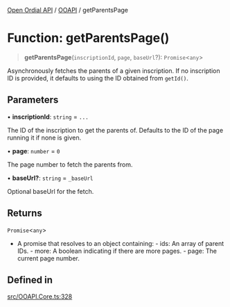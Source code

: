 [Open Ordial API](../../README.md) / [OOAPI](../README.md) / getParentsPage

# Function: getParentsPage()

> **getParentsPage**(`inscriptionId`, `page`, `baseUrl`?): `Promise`\<`any`\>

Asynchronously fetches the parents of a given inscription.
If no inscription ID is provided, it defaults to using the ID obtained from `getId()`.

## Parameters

• **inscriptionId**: `string` = `...`

The ID of the inscription to get the parents of.
                                Defaults to the ID of the page running it if none is given.

• **page**: `number` = `0`

The page number to fetch the parents from.

• **baseUrl?**: `string` = `_baseUrl`

Optional baseUrl for the fetch.

## Returns

`Promise`\<`any`\>

- A promise that resolves to an object containing:
                                                                        - ids: An array of parent IDs.
                                                                        - more: A boolean indicating if there are more pages.
                                                                        - page: The current page number.

## Defined in

[src/OOAPI.Core.ts:328](https://github.com/open-ordinal/open-ordinal-api/blob/70e118e56492403aed907a3616034144dfc18228/src/OOAPI.Core.ts#L328)
